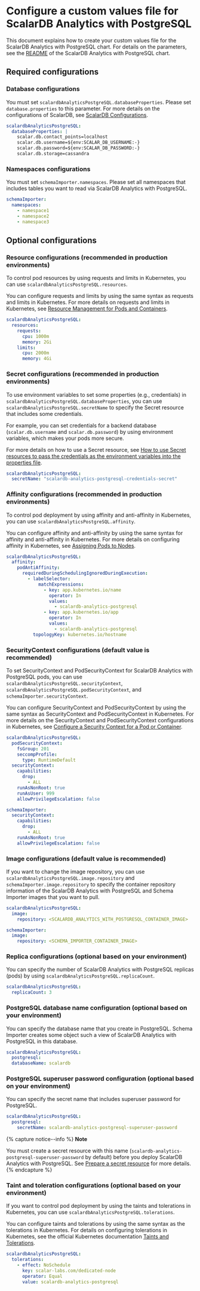 # Configure a custom values file for ScalarDB Analytics with PostgreSQL

This document explains how to create your custom values file for the ScalarDB Analytics with PostgreSQL chart. For details on the parameters, see the [README](https://github.com/scalar-labs/helm-charts/blob/main/charts/scalardb-analytics-postgresql/README.md) of the ScalarDB Analytics with PostgreSQL chart.

## Required configurations

### Database configurations

You must set `scalardbAnalyticsPostgreSQL.databaseProperties`. Please set `database.properties` to this parameter. For more details on the configurations of ScalarDB, see [ScalarDB Configurations](https://github.com/scalar-labs/scalardb/blob/master/docs/configurations.md).

```yaml
scalardbAnalyticsPostgreSQL:
  databaseProperties: |
    scalar.db.contact_points=localhost
    scalar.db.username=${env:SCALAR_DB_USERNAME:-}
    scalar.db.password=${env:SCALAR_DB_PASSWORD:-}
    scalar.db.storage=cassandra
```

### Namespaces configurations

You must set `schemaImporter.namespaces`. Please set all namespaces that includes tables you want to read via ScalarDB Analytics with PostgreSQL.

```yaml
schemaImporter:
  namespaces:
    - namespace1
    - namespace2
    - namespace3
```

## Optional configurations

### Resource configurations (recommended in production environments)

To control pod resources by using requests and limits in Kubernetes, you can use `scalardbAnalyticsPostgreSQL.resources`.

You can configure requests and limits by using the same syntax as requests and limits in Kubernetes. For more details on requests and limits in Kubernetes, see [Resource Management for Pods and Containers](https://kubernetes.io/docs/concepts/configuration/manage-resources-containers/).

```yaml
scalardbAnalyticsPostgreSQL:
  resources:
    requests:
      cpu: 1000m
      memory: 2Gi
    limits:
      cpu: 2000m
      memory: 4Gi
```

### Secret configurations (recommended in production environments)

To use environment variables to set some properties (e.g., credentials) in `scalardbAnalyticsPostgreSQL.databaseProperties`, you can use `scalardbAnalyticsPostgreSQL.secretName` to specify the Secret resource that includes some credentials.

For example, you can set credentials for a backend database (`scalar.db.username` and `scalar.db.password`) by using environment variables, which makes your pods more secure.

For more details on how to use a Secret resource, see [How to use Secret resources to pass the credentials as the environment variables into the properties file](./use-secret-for-credentials.md).

```yaml
scalardbAnalyticsPostgreSQL:
  secretName: "scalardb-analytics-postgresql-credentials-secret"
```

### Affinity configurations (recommended in production environments)

To control pod deployment by using affinity and anti-affinity in Kubernetes, you can use `scalardbAnalyticsPostgreSQL.affinity`.

You can configure affinity and anti-affinity by using the same syntax for affinity and anti-affinity in Kubernetes. For more details on configuring affinity in Kubernetes, see [Assigning Pods to Nodes](https://kubernetes.io/docs/concepts/scheduling-eviction/assign-pod-node/).

```yaml
scalardbAnalyticsPostgreSQL:
  affinity:
    podAntiAffinity:
      requiredDuringSchedulingIgnoredDuringExecution:
        - labelSelector:
            matchExpressions:
              - key: app.kubernetes.io/name
                operator: In
                values:
                  - scalardb-analytics-postgresql
              - key: app.kubernetes.io/app
                operator: In
                values:
                  - scalardb-analytics-postgresql
          topologyKey: kubernetes.io/hostname
```

### SecurityContext configurations (default value is recommended)

To set SecurityContext and PodSecurityContext for ScalarDB Analytics with PostgreSQL pods, you can use `scalardbAnalyticsPostgreSQL.securityContext`, `scalardbAnalyticsPostgreSQL.podSecurityContext`, and `schemaImporter.securityContext`.

You can configure SecurityContext and PodSecurityContext by using the same syntax as SecurityContext and PodSecurityContext in Kubernetes. For more details on the SecurityContext and PodSecurityContext configurations in Kubernetes, see [Configure a Security Context for a Pod or Container](https://kubernetes.io/docs/tasks/configure-pod-container/security-context/).

```yaml
scalardbAnalyticsPostgreSQL:
  podSecurityContext:
    fsGroup: 201
    seccompProfile:
      type: RuntimeDefault
  securityContext:
    capabilities:
      drop:
        - ALL
    runAsNonRoot: true
    runAsUser: 999
    allowPrivilegeEscalation: false

schemaImporter:
  securityContext:
    capabilities:
      drop:
        - ALL
    runAsNonRoot: true
    allowPrivilegeEscalation: false
```

### Image configurations (default value is recommended)

If you want to change the image repository, you can use `scalardbAnalyticsPostgreSQL.image.repository` and `schemaImporter.image.repository` to specify the container repository information of the ScalarDB Analytics with PostgreSQL and Schema Importer images that you want to pull.

```yaml
scalardbAnalyticsPostgreSQL:
  image:
    repository: <SCALARDB_ANALYTICS_WITH_POSTGRESQL_CONTAINER_IMAGE>

schemaImporter:
  image:
    repository: <SCHEMA_IMPORTER_CONTAINER_IMAGE>
```

### Replica configurations (optional based on your environment)

You can specify the number of ScalarDB Analytics with PostgreSQL replicas (pods) by using `scalardbAnalyticsPostgreSQL.replicaCount`.

```yaml
scalardbAnalyticsPostgreSQL:
  replicaCount: 3
```

### PostgreSQL database name configuration (optional based on your environment)

You can specify the database name that you create in PostgreSQL. Schema Importer creates some object such a view of ScalarDB Analytics with PostgreSQL in this database.

```yaml
scalardbAnalyticsPostgreSQL:
  postgresql:
  databaseName: scalardb
```

### PostgreSQL superuser password configuration (optional based on your environment)

You can specify the secret name that includes superuser password for PostgreSQL.

```yaml
scalardbAnalyticsPostgreSQL:
  postgresql:
    secretName: scalardb-analytics-postgresql-superuser-password
```

{% capture notice--info %}
**Note**

You must create a secret resource with this name (`scalardb-analytics-postgresql-superuser-password` by default) before you deploy ScalarDB Analytics with PostgreSQL. See [Prepare a secret resource](./how-to-deploy-scalardb-analytics-postgresql.md#prepare-a-secret-resource) for more details.
{% endcapture %}

### Taint and toleration configurations (optional based on your environment)

If you want to control pod deployment by using the taints and tolerations in Kubernetes, you can use `scalardbAnalyticsPostgreSQL.tolerations`.

You can configure taints and tolerations by using the same syntax as the tolerations in Kubernetes. For details on configuring tolerations in Kubernetes, see the official Kubernetes documentation [Taints and Tolerations](https://kubernetes.io/docs/concepts/scheduling-eviction/taint-and-toleration/).

```yaml
scalardbAnalyticsPostgreSQL:
  tolerations:
    - effect: NoSchedule
      key: scalar-labs.com/dedicated-node
      operator: Equal
      value: scalardb-analytics-postgresql
```
